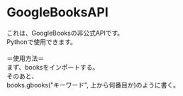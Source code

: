 # GoogleBooksAPI

これは、GoogleBooksの非公式APIです。<br>
Pythonで使用できます。<br>
<br>
＝使用方法＝<br>
まず、booksをインポートする。<br>
そのあと、<br>
books.gbooks("キーワード", 上から何番目か)のように書く。<br>

